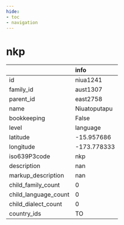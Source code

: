```yaml
---
hide:
- toc
- navigation
---
```

# nkp
|                      | info         |
|:---------------------|:-------------|
| id                   | niua1241     |
| family_id            | aust1307     |
| parent_id            | east2758     |
| name                 | Niuatoputapu |
| bookkeeping          | False        |
| level                | language     |
| latitude             | -15.957686   |
| longitude            | -173.778333  |
| iso639P3code         | nkp          |
| description          | nan          |
| markup_description   | nan          |
| child_family_count   | 0            |
| child_language_count | 0            |
| child_dialect_count  | 0            |
| country_ids          | TO           |